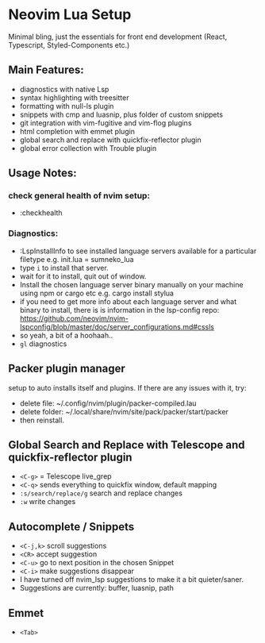 # Neovim Lua Setup

Minimal bling, just the essentials for front end development (React, Typescript, Styled-Components etc.)

## Main Features:

- diagnostics with native Lsp
- syntax highlighting with treesitter
- formatting with null-ls plugin
- snippets with cmp and luasnip, plus folder of custom snippets
- git integration with vim-fugitive and vim-flog plugins
- html completion with emmet plugin
- global search and replace with quickfix-reflector plugin
- global error collection with Trouble plugin

## Usage Notes:

### check general health of nvim setup:

- :checkhealth

### Diagnostics:

- :LspInstallInfo to see installed language servers available for a particular filetype e.g. init.lua = sumneko_lua
- type `i` to install that server.
- wait for it to install, quit out of window.
- Install the chosen language server binary manually on your machine using npm or cargo etc e.g. cargo install stylua
- if you need to get more info about each language server and what binary to install, there is is information in the lsp-config repo:\
  https://github.com/neovim/nvim-lspconfig/blob/master/doc/server_configurations.md#cssls
- so yeah, a bit of a hoohaah..
- `gl` diagnostics

## Packer plugin manager

setup to auto installs itself and plugins. If there are any issues with it, try:

- delete file: ~/.config/nvim/plugin/packer-compiled.lau
- delete folder: ~/.local/share/nvim/site/pack/packer/start/packer
- then reinstall.

## Global Search and Replace with Telescope and quickfix-reflector plugin

- `<C-g>` = Telescope live_grep
- `<C-q>` sends everything to quickfix window, default mapping
- `:s/search/replace/g` search and replace changes
- `:w` write changes

## Autocomplete / Snippets

- `<C-j,k>` scroll suggestions
- `<CR>` accept suggestion
- `<C-u>` go to next position in the chosen Snippet
- `<C-i>` make suggestions disappear
- I have turned off nvim_lsp suggestions to make it a bit quieter/saner.
- Suggestions are currently: buffer, luasnip, path

## Emmet

- `<Tab>`

